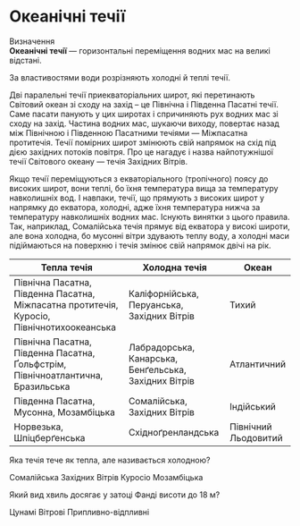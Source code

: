 # Океанічні течії

<div class="eoz-wrap">
<span class="eoz">Визначення</span>
<div class="eoz-text">
<b>Океанiчнi течiї</b> — горизонтальнi перемiщення водних мас на великi вiдстанi.
</div>
</div>

За властивостями води розрізняють <span class="p1">холодні</span> й <span class="p1">теплі</span> течії.

Дві паралельні течії приекваторіальних широт, які перетинають Світовий
океан зі сходу на захід – це <span class="p1">Північна</span> і <span class="p1">Південна Пасатні течії</span>.
Саме пасати панують у цих широтах і спричиняють рух водних мас зі сходу
на захід. Частина водних мас, шукаючи виходу, повертає назад між
Північною і Південною Пасатними течіями — Міжпасатна протитечія. Течії
помірних широт змінюють свій напрямок на схід під дією західних потоків
повітря. Про це нагадує і назва найпотужнішої течії Світового океану —
течія Західних Вітрів.

Якщо течії переміщуються з екваторіального (тропічного) поясу до високих
широт, вони теплі, бо їхня температура вища за температуру навколишніх
вод. І навпаки, течії, що прямують з високих широт у напрямку до
екватора, холодні, адже їхня температура нижча за температуру
навколишніх водних мас. Існують винятки з цього правила. Так, наприклад,
Сомалійська течія прямує від екватора у високі широти, але вона холодна,
бо мусонні вітри здувають теплу воду, а холодні маси підіймаються на
поверхню і течія змінює свій напрямок двічі на рік.

| Тепла течiя | Холодна течiя | Океан |
| -- | -- | -- |
| Пiвнiчна Пасатна, Пiвденна Пасатна, Мiжпасатна протитечiя, Куросiо, Пiвнiчнотихоокеанська | Калiфорнiйська, Перуанська, Захiдних Вiтрiв | Тихий |
| Пiвнiчна Пасатна, Пiвденна Пасатна, Ґольфстрiм, Пiвнiчноатлантична, Бразильська | Лабрадорська, Канарська, Бенґельська, Захiдних Вiтрiв | Атлантичний |
| Пiвденна Пасатна, Мусонна, Мозамбiцька | Сомалiйська, Захiдних Вiтрiв | Iндiйський |
| Норвезька, Шпiцберґенська | Схiдноґренландська | Пiвнiчний Льодовитий |

<quiz>
<question>
<p>Яка течія тече як тепла, але називається холодною?</p>
<answer correct>Сомалійська</answer>
<answer>Західних Вітрів</answer>
<answer>Куросіо</answer>
<answer>Мозамбіцька</answer>
</question>
<question>
<p>Який вид хвиль досягає у затоці Фанді висоти до 18 м?</p>
<answer>Цунамі</answer>
<answer>Вітрові</answer>
<answer correct>Припливно-відпливні</answer>
</question>
</quiz>
